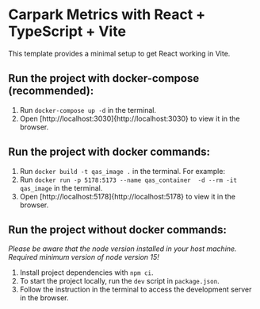 # Carpark Metrics with React + TypeScript + Vite

This template provides a minimal setup to get React working in Vite.

## Run the project with docker-compose (recommended):

1. Run `docker-compose up -d` in the terminal.
2. Open [http://localhost:3030]{http://localhost:3030} to view it in the browser.

## Run the project with docker commands:

1. Run `docker build -t qas_image .` in the terminal. For example:
2. Run `docker run -p 5178:5173 --name qas_container  -d --rm -it qas_image` in the terminal.
3. Open [http://localhost:5178]{http://localhost:5178} to view it in the browser.

## Run the project without docker commands:

_Please be aware that the node version installed in your host machine. Required minimum version of node version 15!_

1. Install project dependencies with `npm ci`.
2. To start the project locally, run the `dev` script in `package.json`.
3. Follow the instruction in the terminal to access the development server in the browser.
